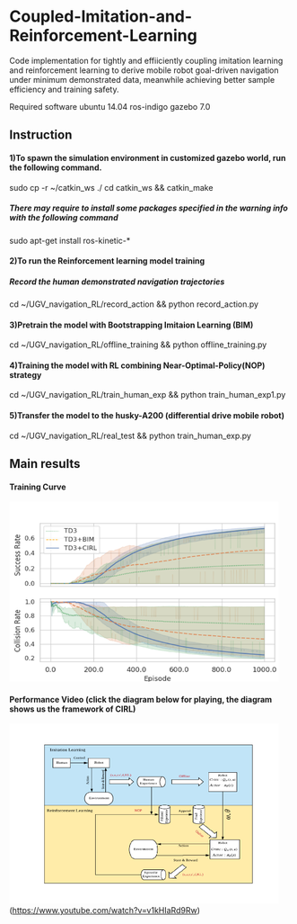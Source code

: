 # Coupled-Imitation-and-Reinforcement-Learning
Code implementation for tightly and effiiciently coupling imitation learning and reinforcement learning to derive mobile robot goal-driven navigation under minimum demonstrated data, meanwhile achieving better sample efficiency and training safety.


Required software
ubuntu 14.04
ros-indigo
gazebo 7.0

## Instruction
#### 1)To spawn the simulation environment in customized gazebo world, run the following command.
sudo cp -r ~/catkin_ws  ./
cd catkin_ws && catkin_make 

##### There may require to install some packages specified in the warning info with the following command
sudo apt-get install ros-kinetic-*

#### 2)To run the Reinforcement learning model training
##### Record the human demonstrated navigation trajectories
cd ~/UGV_navigation_RL/record_action && python record_action.py

#### 3)Pretrain the model with Bootstrapping Imitaion Learning (BIM)
cd ~/UGV_navigation_RL/offline_training && python offline_training.py

#### 4)Training the model with RL combining Near-Optimal-Policy(NOP) strategy
cd ~/UGV_navigation_RL/train_human_exp  && python train_human_exp1.py

#### 5)Transfer the model to the husky-A200 (differential drive mobile robot)
cd ~/UGV_navigation_RL/real_test  && python train_human_exp.py

## Main results
#### Training Curve
<img width="480" height="320" src="https://github.com/lukewenMX/Coupled-Imitation-and-Reinforcement-Learning/blob/master/images/TD3_curve.png"/>


#### Performance Video (click the diagram below for playing, the diagram shows us the framework of CIRL)
<img width="480" height="320" src="https://github.com/lukewenMX/Coupled-Imitation-and-Reinforcement-Learning/blob/master/images/CIRL.png"/>(https://www.youtube.com/watch?v=v1kHIaRd9Rw)

